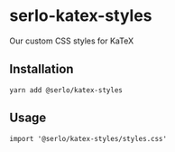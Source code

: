 # serlo-katex-styles

Our custom CSS styles for KaTeX

## Installation

`yarn add @serlo/katex-styles`

## Usage

`import '@serlo/katex-styles/styles.css'`
